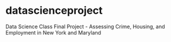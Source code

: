 # datascienceproject
Data Science Class Final Project - Assessing Crime, Housing, and Employment in New York and Maryland
